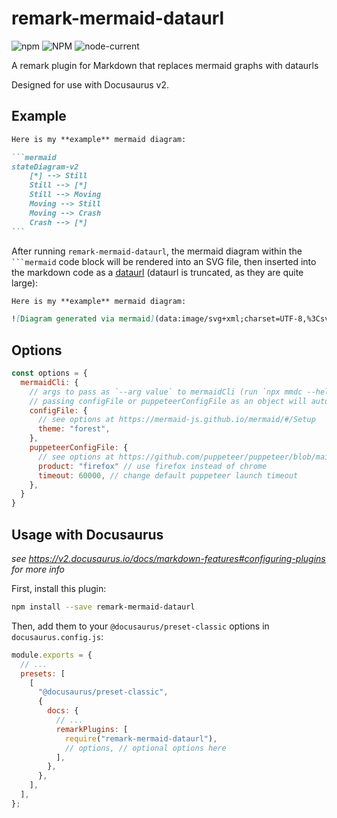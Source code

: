 # remark-mermaid-dataurl

![npm](https://img.shields.io/npm/v/remark-mermaid-dataurl)
![NPM](https://img.shields.io/npm/l/remark-mermaid-dataurl)
![node-current](https://img.shields.io/node/v/remark-mermaid-dataurl)

A remark plugin for Markdown that replaces mermaid graphs with dataurls

Designed for use with Docusaurus v2.

## Example

````markdown
Here is my **example** mermaid diagram:

```mermaid
stateDiagram-v2
    [*] --> Still
    Still --> [*]
    Still --> Moving
    Moving --> Still
    Moving --> Crash
    Crash --> [*]
```
````

After running `remark-mermaid-dataurl`, the mermaid diagram within the ` ```mermaid `
code block will be rendered into an SVG file, then inserted into the markdown
code as a
[dataurl](https://developer.mozilla.org/en-US/docs/Web/HTTP/Basics_of_HTTP/Data_URLs)
(dataurl is truncated, as they are quite large):

````markdown
Here is my **example** mermaid diagram:

![Diagram generated via mermaid](data:image/svg+xml;charset=UTF-8,%3Csvg%20id%3D%22mermaid-1654...]
````

## Options

```js
const options = {
  mermaidCli: {
    // args to pass as `--arg value` to mermaidCli (run `npx mmdc --help` to view)
    // passing configFile or puppeteerConfigFile as an object will automatically be converted into a JSON
    configFile: {
      // see options at https://mermaid-js.github.io/mermaid/#/Setup
      theme: "forest",
    },
    puppeteerConfigFile: {
      // see options at https://github.com/puppeteer/puppeteer/blob/main/docs/api.md#puppeteerlaunchoptions
      product: "firefox" // use firefox instead of chrome
      timeout: 60000, // change default puppeteer launch timeout
    },
  }
}
```

## Usage with Docusaurus

_see https://v2.docusaurus.io/docs/markdown-features#configuring-plugins for more info_

First, install this plugin:

```bash
npm install --save remark-mermaid-dataurl
```

Then, add them to your `@docusaurus/preset-classic` options in `docusaurus.config.js`:

```js
module.exports = {
  // ...
  presets: [
    [
      "@docusaurus/preset-classic",
      {
        docs: {
          // ...
          remarkPlugins: [
            require("remark-mermaid-dataurl"),
            // options, // optional options here
          ],
        },
      },
    ],
  ],
};
```
